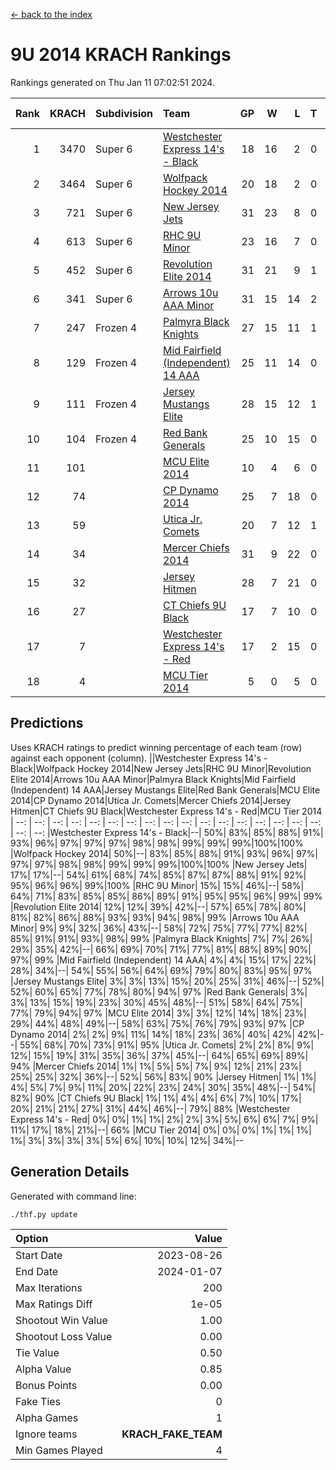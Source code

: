 [<- back to the index](readme.md)
# 9U 2014 KRACH Rankings
Rankings generated on Thu Jan 11 07:02:51 2024.

Rank|KRACH|Subdivision|Team|GP|W|L|T|OTW|OTL|SoS|Exp Wins|Win Diff
---:|---:|:---|:---|---:|---:|---:|---:|---:|---:|---:|---:|---:
1|3470|Super 6|[Westchester Express 14's - Black](https://gamesheetstats.com/seasons/3664/teams/140873/schedule)|18|16|2|0|2|0|606|16.8|-0.0
2|3464|Super 6|[Wolfpack Hockey 2014](https://gamesheetstats.com/seasons/3664/teams/140871/schedule)|20|18|2|0|0|1|543|18.8|-0.0
3|721|Super 6|[New Jersey Jets](https://gamesheetstats.com/seasons/3664/teams/140881/schedule)|31|23|8|0|3|0|592|23.9|0.0
4|613|Super 6|[RHC 9U Minor](https://gamesheetstats.com/seasons/3664/teams/140876/schedule)|23|16|7|0|1|0|627|16.9|0.0
5|452|Super 6|[Revolution Elite 2014](https://gamesheetstats.com/seasons/3664/teams/140880/schedule)|31|21|9|1|2|1|333|22.4|0.0
6|341|Super 6|[Arrows 10u AAA Minor](https://gamesheetstats.com/seasons/3664/teams/140872/schedule)|31|15|14|2|0|2|804|16.9|0.0
7|247|Frozen 4|[Palmyra Black Knights](https://gamesheetstats.com/seasons/3664/teams/140875/schedule)|27|15|11|1|1|1|458|16.4|0.0
8|129|Frozen 4|[Mid Fairfield (Independent) 14 AAA](https://gamesheetstats.com/seasons/3664/teams/140878/schedule)|25|11|14|0|1|0|732|11.9|0.0
9|111|Frozen 4|[Jersey Mustangs Elite](https://gamesheetstats.com/seasons/3664/teams/140888/schedule)|28|15|12|1|1|3|183|16.4|0.0
10|104|Frozen 4|[Red Bank Generals](https://gamesheetstats.com/seasons/3664/teams/140883/schedule)|25|10|15|0|0|1|478|10.9|0.0
11|101||[MCU Elite 2014](https://gamesheetstats.com/seasons/3664/teams/140874/schedule)|10|4|6|0|0|1|1296|4.9|0.0
12|74||[CP Dynamo 2014](https://gamesheetstats.com/seasons/3664/teams/140877/schedule)|25|7|18|0|0|1|738|7.9|0.0
13|59||[Utica Jr. Comets](https://gamesheetstats.com/seasons/3664/teams/140884/schedule)|20|7|12|1|0|1|500|8.4|0.0
14|34||[Mercer Chiefs 2014](https://gamesheetstats.com/seasons/3664/teams/140885/schedule)|31|9|22|0|1|2|203|9.9|0.0
15|32||[Jersey Hitmen](https://gamesheetstats.com/seasons/3664/teams/140879/schedule)|28|7|21|0|1|0|522|7.9|0.0
16|27||[CT Chiefs 9U Black](https://gamesheetstats.com/seasons/3664/teams/140886/schedule)|17|7|10|0|1|0|156|7.9|0.0
17|7||[Westchester Express 14's - Red](https://gamesheetstats.com/seasons/3664/teams/140887/schedule)|17|2|15|0|0|0|131|2.9|0.0
18|4||[MCU Tier 2014](https://gamesheetstats.com/seasons/3664/teams/140882/schedule)|5|0|5|0|0|0|252|0.9|0.0

## Predictions
Uses KRACH ratings to predict winning percentage of each team (row) against each opponent (column).
||Westchester Express 14's - Black|Wolfpack Hockey 2014|New Jersey Jets|RHC 9U Minor|Revolution Elite 2014|Arrows 10u AAA Minor|Palmyra Black Knights|Mid Fairfield (Independent) 14 AAA|Jersey Mustangs Elite|Red Bank Generals|MCU Elite 2014|CP Dynamo 2014|Utica Jr. Comets|Mercer Chiefs 2014|Jersey Hitmen|CT Chiefs 9U Black|Westchester Express 14's - Red|MCU Tier 2014
| --: | --: | --: | --: | --: | --: | --: | --: | --: | --: | --: | --: | --: | --: | --: | --: | --: | --: | --: 
|Westchester Express 14's - Black|--| 50%| 83%| 85%| 88%| 91%| 93%| 96%| 97%| 97%| 97%| 98%| 98%| 99%| 99%| 99%|100%|100%
|Wolfpack Hockey 2014| 50%|--| 83%| 85%| 88%| 91%| 93%| 96%| 97%| 97%| 97%| 98%| 98%| 99%| 99%| 99%|100%|100%
|New Jersey Jets| 17%| 17%|--| 54%| 61%| 68%| 74%| 85%| 87%| 87%| 88%| 91%| 92%| 95%| 96%| 96%| 99%|100%
|RHC 9U Minor| 15%| 15%| 46%|--| 58%| 64%| 71%| 83%| 85%| 85%| 86%| 89%| 91%| 95%| 95%| 96%| 99%| 99%
|Revolution Elite 2014| 12%| 12%| 39%| 42%|--| 57%| 65%| 78%| 80%| 81%| 82%| 86%| 88%| 93%| 93%| 94%| 98%| 99%
|Arrows 10u AAA Minor|  9%|  9%| 32%| 36%| 43%|--| 58%| 72%| 75%| 77%| 77%| 82%| 85%| 91%| 91%| 93%| 98%| 99%
|Palmyra Black Knights|  7%|  7%| 26%| 29%| 35%| 42%|--| 66%| 69%| 70%| 71%| 77%| 81%| 88%| 89%| 90%| 97%| 99%
|Mid Fairfield (Independent) 14 AAA|  4%|  4%| 15%| 17%| 22%| 28%| 34%|--| 54%| 55%| 56%| 64%| 69%| 79%| 80%| 83%| 95%| 97%
|Jersey Mustangs Elite|  3%|  3%| 13%| 15%| 20%| 25%| 31%| 46%|--| 52%| 52%| 60%| 65%| 77%| 78%| 80%| 94%| 97%
|Red Bank Generals|  3%|  3%| 13%| 15%| 19%| 23%| 30%| 45%| 48%|--| 51%| 58%| 64%| 75%| 77%| 79%| 94%| 97%
|MCU Elite 2014|  3%|  3%| 12%| 14%| 18%| 23%| 29%| 44%| 48%| 49%|--| 58%| 63%| 75%| 76%| 79%| 93%| 97%
|CP Dynamo 2014|  2%|  2%|  9%| 11%| 14%| 18%| 23%| 36%| 40%| 42%| 42%|--| 55%| 68%| 70%| 73%| 91%| 95%
|Utica Jr. Comets|  2%|  2%|  8%|  9%| 12%| 15%| 19%| 31%| 35%| 36%| 37%| 45%|--| 64%| 65%| 69%| 89%| 94%
|Mercer Chiefs 2014|  1%|  1%|  5%|  5%|  7%|  9%| 12%| 21%| 23%| 25%| 25%| 32%| 36%|--| 52%| 56%| 83%| 90%
|Jersey Hitmen|  1%|  1%|  4%|  5%|  7%|  9%| 11%| 20%| 22%| 23%| 24%| 30%| 35%| 48%|--| 54%| 82%| 90%
|CT Chiefs 9U Black|  1%|  1%|  4%|  4%|  6%|  7%| 10%| 17%| 20%| 21%| 21%| 27%| 31%| 44%| 46%|--| 79%| 88%
|Westchester Express 14's - Red|  0%|  0%|  1%|  1%|  2%|  2%|  3%|  5%|  6%|  6%|  7%|  9%| 11%| 17%| 18%| 21%|--| 66%
|MCU Tier 2014|  0%|  0%|  0%|  1%|  1%|  1%|  1%|  3%|  3%|  3%|  3%|  5%|  6%| 10%| 10%| 12%| 34%|--

## Generation Details

Generated with command line:
```
./thf.py update
```

| Option | Value |
| :----- | ----: |
| Start Date | 2023-08-26 |
| End Date | 2024-01-07 |
| Max Iterations | 200 |
| Max Ratings Diff | 1e-05 |
| Shootout Win Value | 1.00 |
| Shootout Loss Value | 0.00 |
| Tie Value | 0.50 |
| Alpha Value | 0.85 |
| Bonus Points | 0.00 |
| Fake Ties | 0 |
| Alpha Games | 1 |
| Ignore teams | __KRACH_FAKE_TEAM__ |
| Min Games Played | 4 |

